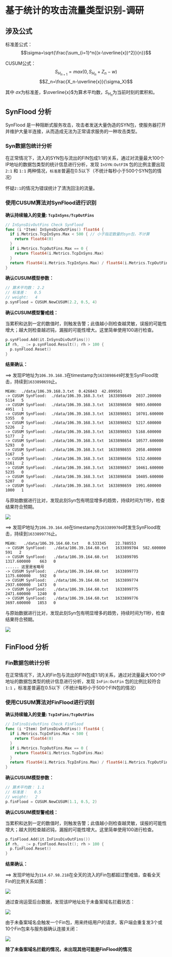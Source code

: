 # 基于统计的攻击流量类型识别-调研 

## 涉及公式

标准差公式：
$$\sigma=\sqrt{\frac{\sum_{i=1}^n{(x-\overline{x})^2}}{n}}$$

CUSUM公式：
$$S_{H_{n+1}}=max(0,S_{H_n}+Z_n-w)$$
$$Z_n=\frac{X_n-\overline{x}}{\sigma_X}$$

其中 $\sigma{x}$为标准差，$\overline{x}$为算术平均数，$S_{H_{n}}$为当前时刻的累积和。

## SynFlood 分析

SynFlood 是一种阻断式服务攻击，攻击者发送大量伪造的SYN包，使服务器打开并维护大量半连接，从而造成无法为正常请求服务的一种攻击类型。

### Syn数据包统计分析

在正常情况下，流入的SYN包与流出的FIN包成1:1的关系，通过对流量最大100个IP地址的数据包类型的统计信息进行分析，发现 `InSYN:OutFIN` 包的比例主要出现 `2:1` 和 `1:1` 两种情况，`标准差`普遍在0.5以下（不统计每秒小于500个SYN包的情况）



怀疑`2:1`的情况为错误统计了清洗回注的流量。

### 使用CUSUM算法对SynFlood进行识别

**确认持续输入的变量: `TcpInSyns/TcpOutFins`**

```go
// InSynsDivOutFins Check SynFlood
func (i *Item) InSynsDivOutFins() float64 {
  if i.Metrics.TcpInSyns.Max < 500 { // 小于指定数量的syn包，不计算
    return float64(0)
  }
  if i.Metrics.TcpOutFins.Max == 0 {
    return float64(i.Metrics.TcpInSyns.Max)
  }
  return float64(i.Metrics.TcpInSyns.Max) / float64(i.Metrics.TcpOutFins.Max)
}
```

**确认CUSUM模型参数：**

```go
// 算术平均数： 2.2
// 标准差：   0.5
// weight:   4
p.synFlood = CUSUM.NewCUSUM(2.2, 0.5, 4)
```

**确认CUSUM模型警戒线：**

当累积和达到一定的数值时，则触发告警；此值越小则检查越灵敏，误报的可能性增大；越大则检查越迟钝，漏报的可能性增大。这里简单使用100进行检查。

```go
p.synFlood.Add(it.InSynsDivOutFins())
if rh, _ := p.synFlood.Result(); rh > 100 {
  p.synFlood.Reset()
}
```

**结果确认：**

==> 发现IP地址为`106.39.168.3`在timestamp为`1633898649`时发生SynFlood攻击，持续到`1633898659`止。

```
MEAN:  ./data/106.39.168.3.txt  0.426843  42.899501
-> CUSUM SynFlood:  ./data/106.39.168.3.txt  1633898649  2037.200000   5114   5
-> CUSUM SynFlood:  ./data/106.39.168.3.txt  1633898650  9893.600000   4951   1
-> CUSUM SynFlood:  ./data/106.39.168.3.txt  1633898651  10701.600000  5355   0
-> CUSUM SynFlood:  ./data/106.39.168.3.txt  1633898652  5217.600000   5226   2
-> CUSUM SynFlood:  ./data/106.39.168.3.txt  1633898653  5168.600000   5177   2
-> CUSUM SynFlood:  ./data/106.39.168.3.txt  1633898654  10577.600000  5293   0
-> CUSUM SynFlood:  ./data/106.39.168.3.txt  1633898655  2058.400000   5167   5
-> CUSUM SynFlood:  ./data/106.39.168.3.txt  1633898656  5152.600000   5161   2
-> CUSUM SynFlood:  ./data/106.39.168.3.txt  1633898657  10461.600000  5235   0
-> CUSUM SynFlood:  ./data/106.39.168.3.txt  1633898658  10405.600000  5207   0
-> CUSUM SynFlood:  ./data/106.39.168.3.txt  1633898659  1991.600000   1000   1
```

与原始数据进行比对，发现此刻Syn包有明显增多的趋势，持续时间为11秒，检查结果符合预期。

![](ddos-research-1/1.png)

==> 发现IP地址为`106.39.164.60`在timestamp为`1633899704`时发生SynFlood攻击，持续到`1633899776`止。
```
MEAN:   ./data/106.39.164.60.txt	0.533345	22.788553
-> CUSUM SynFlood:   ./data/106.39.164.60.txt	1633899704	582.600000	   591   2
-> CUSUM SynFlood:   ./data/106.39.164.60.txt	1633899705	1317.600000	   663   0
...... 这里是省略号
-> CUSUM SynFlood:   ./data/106.39.164.60.txt	1633899773	1175.600000	   592   0
-> CUSUM SynFlood:   ./data/106.39.164.60.txt	1633899774	2937.600000	  1473   0
-> CUSUM SynFlood:   ./data/106.39.164.60.txt	1633899775	2471.600000	  1240   0
-> CUSUM SynFlood:   ./data/106.39.164.60.txt	1633899776	3697.600000	  1853   0
```

与原始数据进行比对，发现此刻Syn包有明显增多的趋势，持续时间为11秒，检查结果符合预期。

![](ddos-research-1/2.png)


## FinFlood 分析

### Fin数据包统计分析

在正常情况下，流入的Fin包与流出的FIN包成1:1的关系，通过对流量最大100个IP地址的数据包类型的统计信息进行分析，发现 `InFin:OutFin` 包的比例比较符合`1:1` ，标准差普遍在0.5以下（不统计每秒小于500个FIN包的情况）

### 使用CUSUM算法对FinFlood进行识别

**确认持续输入的变量: `TcpInFins/TcpOutFins`**

```go
// InFinsDivOutFins Check FinFlood
func (i *Item) InFinsDivOutFins() float64 {
  if i.Metrics.TcpInFins.Max < 500 {
    return float64(0)
  }
  if i.Metrics.TcpOutFins.Max == 0 {
    return float64(i.Metrics.TcpInFins.Max)
  }
  return float64(i.Metrics.TcpInFins.Max) / float64(i.Metrics.TcpOutFins.Max)
}
```


**确认CUSUM模型参数：**

```go
// 算术平均数： 1.1
// 标准差：   0.5
// weight:   2
p.finFlood = CUSUM.NewCUSUM(1.1, 0.5, 2)
```

**确认CUSUM模型警戒线：**

当累积和达到一定的数值时，则触发告警；此值越小则检查越灵敏，误报的可能性增大；越大则检查越迟钝，漏报的可能性增大。这里简单使用100进行检查。

```go
p.finFlood.Add(it.InFinsDivOutFins())
if rh, _ := p.finFlood.Result(); rh > 100 {
  p.finFlood.Reset()
}
```

**结果确认：**

==> 发现IP地址为`114.67.98.218`在全天的流入的Fin包都超过警戒值，查看全天Fin的比例关系如图：

![](ddos-research-1/3.png)

通过查询运营后台数据，发现该IP地址处于未备案域名拦截状态：

![](ddos-research-1/4.png)


由于未备案域名会触发一个Fin包，用来终结用户的请求，客户端会重复发3个或10个Fin包来与服务器确认连接关闭：

![](ddos-research-1/5.png)

**除了未备案域名拦截的情况，未出现其他可能是FinFlood的情况**

